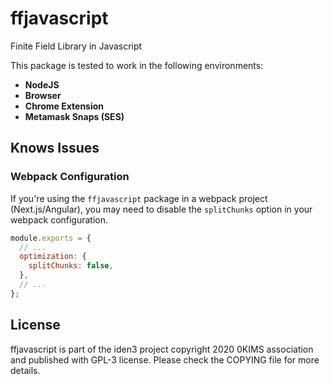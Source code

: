 ﻿# ffjavascript

Finite Field Library in Javascript

This package is tested to work in the following environments:

- **NodeJS**
- **Browser**
- **Chrome Extension**
- **Metamask Snaps (SES)**

## Knows Issues

### Webpack Configuration

If you're using the `ffjavascript` package in a webpack project (Next.js/Angular), you may need to disable the `splitChunks` option in your webpack configuration.

```javascript
module.exports = {
  // ...
  optimization: {
    splitChunks: false,
  },
  // ...
};
```

## License

ffjavascript is part of the iden3 project copyright 2020 0KIMS association and published with GPL-3 license. Please check the COPYING file for more details.
